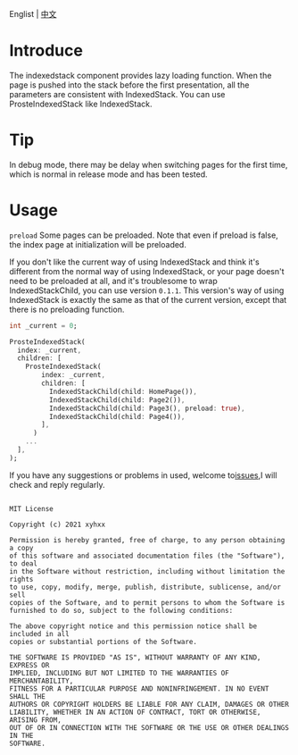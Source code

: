 Englist | <a href="https://github.com/xyhxx/proste_indexed_stack/blob/master/doc/cn.md">中文</a>

# Introduce

The indexedstack component provides lazy loading function. When the page is pushed into the stack before the first presentation, all the parameters are consistent with IndexedStack. You can use ProsteIndexedStack like IndexedStack.

# Tip

In debug mode, there may be delay when switching pages for the first time, which is normal in release mode and has been tested.

# Usage

`preload` Some pages can be preloaded. Note that even if preload is false, the index page at initialization will be preloaded.

If you don't like the current way of using IndexedStack and think it's different from the normal way of using IndexedStack, or your page doesn't need to be preloaded at all, and it's troublesome to wrap IndexedStackChild, you can use version `0.1.1`. This version's way of using IndexedStack is exactly the same as that of the current version, except that there is no preloading function.

``` dart
int _current = 0;

ProsteIndexedStack(
  index: _current,
  children: [
    ProsteIndexedStack(
        index: _current,
        children: [
          IndexedStackChild(child: HomePage()),
          IndexedStackChild(child: Page2()),
          IndexedStackChild(child: Page3(), preload: true),
          IndexedStackChild(child: Page4()),
        ],
      )
    ...
  ],
);
```

If you have any suggestions or problems in used, welcome to<a href="https://github.com/xyhxx/proste_indexed_stack/issues">issues</a>,I will check and reply regularly.


```

MIT License

Copyright (c) 2021 xyhxx

Permission is hereby granted, free of charge, to any person obtaining a copy
of this software and associated documentation files (the "Software"), to deal
in the Software without restriction, including without limitation the rights
to use, copy, modify, merge, publish, distribute, sublicense, and/or sell
copies of the Software, and to permit persons to whom the Software is
furnished to do so, subject to the following conditions:

The above copyright notice and this permission notice shall be included in all
copies or substantial portions of the Software.

THE SOFTWARE IS PROVIDED "AS IS", WITHOUT WARRANTY OF ANY KIND, EXPRESS OR
IMPLIED, INCLUDING BUT NOT LIMITED TO THE WARRANTIES OF MERCHANTABILITY,
FITNESS FOR A PARTICULAR PURPOSE AND NONINFRINGEMENT. IN NO EVENT SHALL THE
AUTHORS OR COPYRIGHT HOLDERS BE LIABLE FOR ANY CLAIM, DAMAGES OR OTHER
LIABILITY, WHETHER IN AN ACTION OF CONTRACT, TORT OR OTHERWISE, ARISING FROM,
OUT OF OR IN CONNECTION WITH THE SOFTWARE OR THE USE OR OTHER DEALINGS IN THE
SOFTWARE.


```